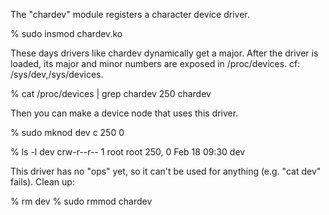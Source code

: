 The "chardev" module registers a character device driver.

  % sudo insmod chardev.ko 

These days drivers like chardev dynamically get a major.
After the driver is loaded, its major and minor numbers
are exposed in /proc/devices. cf: /sys/dev,/sys/devices.

% cat /proc/devices | grep chardev
250 chardev

Then you can make a device node that uses this driver. 

  % sudo mknod dev c 250 0

  % ls -l dev
crw-r--r-- 1 root root 250, 0 Feb 18 09:30 dev

This driver has no "ops" yet, so it can't be used
for anything (e.g. "cat dev" fails). Clean up:

  % rm dev
  % sudo rmmod chardev
